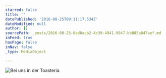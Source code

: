 ```yaml
---
starred: false
title: ''
datePublished: '2016-08-25T09:11:17.534Z'
dateModified: null
author: []
sourcePath: _posts/2016-08-25-8ad0acb2-4c39-4941-9947-bb885a847aef.md
inFeed: true
hasPage: false
inNav: false
_type: MediaObject

---
```

![Bei uns in der Toasteria. ](https://the-grid-user-content.s3-us-west-2.amazonaws.com/3b74c34b-1808-4068-959b-474551190b0d.jpg)